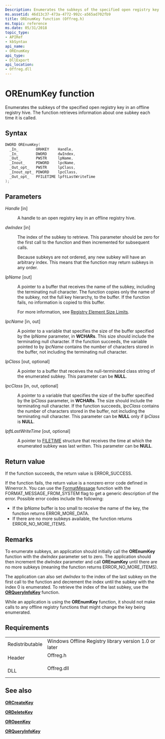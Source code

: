 ```yaml
---
Description: Enumerates the subkeys of the specified open registry key in an offline registry hive. The function retrieves information about one subkey each time it is called.
ms.assetid: 46d13c37-473a-4772-992c-a565ad702fb9
title: OREnumKey function (Offreg.h)
ms.topic: reference
ms.date: 05/31/2018
topic_type: 
- APIRef
- kbSyntax
api_name: 
- OREnumKey
api_type: 
- DllExport
api_location: 
- Offreg.dll
---
```


# OREnumKey function

Enumerates the subkeys of the specified open registry key in an offline registry hive. The function retrieves information about one subkey each time it is called.

## Syntax


```C++
DWORD OREnumKey(
  _In_        ORHKEY    Handle,
  _In_        DWORD     dwIndex,
  _Out_       PWSTR     lpName,
  _Inout_     PDWORD    lpcName,
  _Out_opt_   PWSTR     lpClass,
  _Inout_opt_ PDWORD    lpcClass,
  _Out_opt_   PFILETIME lpftLastWriteTime
);
```



## Parameters

<dl> <dt>

*Handle* \[in\]
</dt> <dd>

A handle to an open registry key in an offline registry hive.

</dd> <dt>

*dwIndex* \[in\]
</dt> <dd>

The index of the subkey to retrieve. This parameter should be zero for the first call to the function and then incremented for subsequent calls.

Because subkeys are not ordered, any new subkey will have an arbitrary index. This means that the function may return subkeys in any order.

</dd> <dt>

*lpName* \[out\]
</dt> <dd>

A pointer to a buffer that receives the name of the subkey, including the terminating null character. The function copies only the name of the subkey, not the full key hierarchy, to the buffer. If the function fails, no information is copied to this buffer.

For more information, see [Registry Element Size Limits](https://go.microsoft.com/fwlink/p/?linkid=128771).

</dd> <dt>

*lpcName* \[in, out\]
</dt> <dd>

A pointer to a variable that specifies the size of the buffer specified by the *lpName* parameter, in **WCHARs**. This size should include the terminating null character. If the function succeeds, the variable pointed to by *lpcName* contains the number of characters stored in the buffer, not including the terminating null character.

</dd> <dt>

*lpClass* \[out, optional\]
</dt> <dd>

A pointer to a buffer that receives the null-terminated class string of the enumerated subkey. This parameter can be **NULL**.

</dd> <dt>

*lpcClass* \[in, out, optional\]
</dt> <dd>

A pointer to a variable that specifies the size of the buffer specified by the *lpClass* parameter, in **WCHARs**. The size should include the terminating null character. If the function succeeds, *lpcClass* contains the number of characters stored in the buffer, not including the terminating null character. This parameter can be **NULL** only if *lpClass* is **NULL**.

</dd> <dt>

*lpftLastWriteTime* \[out, optional\]
</dt> <dd>

A pointer to [FILETIME](https://go.microsoft.com/fwlink/p/?linkid=128776) structure that receives the time at which the enumerated subkey was last written. This parameter can be **NULL**.

</dd> </dl>

## Return value

If the function succeeds, the return value is ERROR\_SUCCESS.

If the function fails, the return value is a nonzero error code defined in Winerror.h. You can use the [FormatMessage](https://go.microsoft.com/fwlink/p/?linkid=128767) function with the FORMAT\_MESSAGE\_FROM\_SYSTEM flag to get a generic description of the error. Possible error codes include the following:

-   If the *lpName* buffer is too small to receive the name of the key, the function returns ERROR\_MORE\_DATA.
-   If there are no more subkeys available, the function returns ERROR\_NO\_MORE\_ITEMS.

## Remarks

To enumerate subkeys, an application should initially call the **OREnumKey** function with the *dwIndex* parameter set to zero. The application should then increment the *dwIndex* parameter and call **OREnumKey** until there are no more subkeys (meaning the function returns ERROR\_NO\_MORE\_ITEMS).

The application can also set *dwIndex* to the index of the last subkey on the first call to the function and decrement the index until the subkey with the index 0 is enumerated. To retrieve the index of the last subkey, use the [**ORQueryInfoKey**](https://msdn.microsoft.com/en-us/library/ms724902(v=VS.85).aspx) function.

While an application is using the **OREnumKey** function, it should not make calls to any offline registry functions that might change the key being enumerated.

## Requirements



|                            |                                                                                       |
|----------------------------|---------------------------------------------------------------------------------------|
| Redistributable<br/> | Windows Offline Registry library version 1.0 or later<br/>                      |
| Header<br/>          | <dl> <dt>Offreg.h</dt> </dl>   |
| DLL<br/>             | <dl> <dt>Offreg.dll</dt> </dl> |



## See also

<dl> <dt>

[**ORCreateKey**](orcreatekey.md)
</dt> <dt>

[**ORDeleteKey**](ordeletekey.md)
</dt> <dt>

[**OROpenKey**](oropenkey.md)
</dt> <dt>

[**ORQueryInfoKey**](orqueryinfokey.md)
</dt> </dl>

 

 





